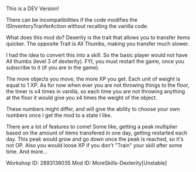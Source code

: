 This is a DEV Version!

There can be incompatibilities if the code modifies the ISInventoryTranferAction without recalling the vanilla code.

What does this mod do?
Dexerity is the trait that allows you to transfer items quicker. The opposite Trait is All Thumbs, making you transfer much slower.

I had the idea to convert this into a skill. So the basic player would not have All thumbs (level 3 of dexterity). FYI, you must restart the game, once you subscribe to it (if you are in the game).

The more objects you move, the more XP you get. Each unit of weight is equal to 1 XP. As for now when ever you are not throwing things to the floor, the timer is x4 times in vanilla, so each time you are not throwing anything at the floor it would give you x4 times the weight of the object.

These numbers might differ, and will give the ability to choose your own numbers once I get the mod to a state I like.

There are a lot of features to come!
Some like, getting a peak multiplier based on the amount of items transfered in one day, getting restarted each day. This peak would grow and go down once the peak is reached, so it's not OP.
Also you would loose XP if you don't "Train" your skill after some time.
And more...

Workshop ID: 2893136035
Mod ID: MoreSkills-Dexterity[Unstable]

